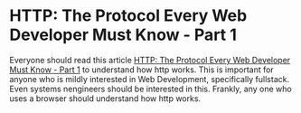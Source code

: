 # HTTP: The Protocol Every Web Developer Must Know - Part 1

Everyone should read this article [HTTP: The Protocol Every Web Developer Must Know - Part 1](https://code.tutsplus.com/tutorials/http-the-protocol-every-web-developer-must-know-part-1--net-31177) to understand how http works. This is important for anyone who is mildly interested in Web Development, specifically fullstack. Even systems nengineers should be interested in this. Frankly, any one who uses a browser should understand how http works. 

